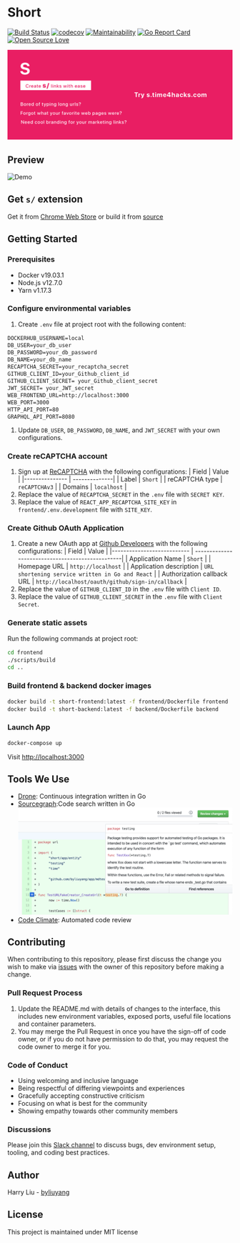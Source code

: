 # Short

[![Build Status](https://ci.time4hacks.com/api/badges/byliuyang/short/status.svg)](https://ci.time4hacks.com/byliuyang/short)
[![codecov](https://codecov.io/gh/byliuyang/short/branch/master/graph/badge.svg)](https://codecov.io/gh/byliuyang/short)
[![Maintainability](https://api.codeclimate.com/v1/badges/408644627586328ddd6c/maintainability)](https://codeclimate.com/github/byliuyang/short/maintainability)
[![Go Report Card](https://goreportcard.com/badge/github.com/byliuyang/short)](https://goreportcard.com/report/github.com/byliuyang/short)
[![Open Source Love](https://badges.frapsoft.com/os/mit/mit.svg?v=102)](https://github.com/byliuyang/short)

![Demo](promo/marquee.png)

## Preview

![Demo](doc/demo.gif)

## Get `s/` extension

Get it from [Chrome Web Store](https://s.time4hacks.com/r/ext) or build it from 
[source](https://github.com/byliuyang/short-ext)

## Getting Started

### Prerequisites

- Docker v19.03.1
- Node.js v12.7.0
- Yarn v1.17.3

### Configure environmental variables

1. Create `.env` file at project root with the following content:

  ```env
  DOCKERHUB_USERNAME=local
  DB_USER=your_db_user
  DB_PASSWORD=your_db_password
  DB_NAME=your_db_name
  RECAPTCHA_SECRET=your_recaptcha_secret
  GITHUB_CLIENT_ID=your_Github_client_id
  GITHUB_CLIENT_SECRET= your_Github_client_secret
  JWT_SECRET= your_JWT_secret
  WEB_FRONTEND_URL=http://localhost:3000
  WEB_PORT=3000
  HTTP_API_PORT=80
  GRAPHQL_API_PORT=8080
  ```

1. Update `DB_USER`, `DB_PASSWORD`, `DB_NAME`, and `JWT_SECRET` with your own
configurations.

### Create reCAPTCHA account

1. Sign up at [ReCAPTCHA](http://www.google.com/recaptcha/admin) with the 
   following configurations:
   | Field          | Value         |
   |--------------- | --------------|
   | Label          | `Short`       |
   | reCAPTCHA type | `reCAPTCHAv3` |
   | Domains        | `localhost`   |
1. Replace the value of `RECAPTCHA_SECRET` in the `.env` file with `SECRET KEY`.
1. Replace the value of `REACT_APP_RECAPTCHA_SITE_KEY` in
`frontend/.env.development` file with `SITE_KEY`.

### Create Github OAuth Application

1. Create a new OAuth app at
  [Github Developers](https://github.com/settings/developers) with the following
  configurations:
  | Field                      | Value                                            |
  |--------------------------- | -------------------------------------------------|
  | Application Name           | `Short`                                          |
  | Homepage URL               | `http://localhost`                               |
  | Application description    | `URL shortening service written in Go and React` |
  | Authorization callback URL | `http://localhost/oauth/github/sign-in/callback` |
1. Replace the value of `GITHUB_CLIENT_ID` in the `.env` file with `Client ID`.
1. Replace the value of `GITHUB_CLIENT_SECRET` in the `.env` file with `Client Secret`.

### Generate static assets

Run the following commands at project root:

```bash
cd frontend
./scripts/build
cd ..
```

### Build frontend & backend docker images

```bash
docker build -t short-frontend:latest -f frontend/Dockerfile frontend
docker build -t short-backend:latest -f backend/Dockerfile backend
```

### Launch App

```bash
docker-compose up
```

Visit [http://localhost:3000](http://localhost:3000)

## Tools We Use

- [Drone](https://ci.time4hacks.com/byliuyang/short/): Continuous integration
  written in Go
- [Sourcegraph](https://cs.time4hacks.com/github.com/byliuyang/short):Code
  search written in Go
  ![Tooltip during code review](doc/sourcegraph/reference.png)
- [Code Climate](https://codeclimate.com/github/byliuyang/short): Automated code
review

## Contributing

When contributing to this repository, please first discuss the change you wish to make via [issues](https://github.com/byliuyang/short/issues) with the owner of this repository before making a change.

### Pull Request Process

1. Update the README.md with details of changes to the interface, this includes
   new environment variables, exposed ports, useful file locations and container
   parameters.
1. You may merge the Pull Request in once you have the sign-off of code owner,
   or if you do not have permission to do that, you may request the code owner 
   to merge it for you.

### Code of Conduct

- Using welcoming and inclusive language
- Being respectful of differing viewpoints and experiences
- Gracefully accepting constructive criticism
- Focusing on what is best for the community
- Showing empathy towards other community members

### Discussions

Please join this [Slack channel](https://s.time4hacks.com/r/short-slack) to
discuss bugs, dev environment setup, tooling, and coding best practices.

## Author

Harry Liu - [byliuyang](https://github.com/byliuyang)

## License

This project is maintained under MIT license